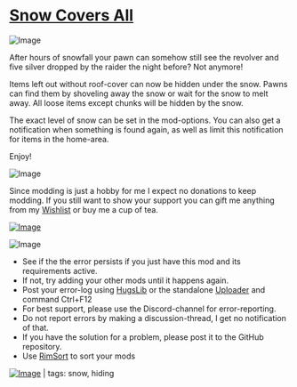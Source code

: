 # [Snow Covers All]()

![Image](https://i.imgur.com/iCj5o7O.png)

After hours of snowfall your pawn can somehow still see the revolver and five silver dropped by the raider the night before?
Not anymore!

Items left out without roof-cover can now be hidden under the snow.
Pawns can find them by shoveling away the snow or wait for the snow to melt away.
All loose items except chunks will be hidden by the snow.

The exact level of snow can be set in the mod-options.
You can also get a notification when something is found again, as well as limit this notification for items in the home-area.

Enjoy!

![Image](https://i.imgur.com/Ds0rBAD.png)

Since modding is just a hobby for me I expect no donations to keep modding. If you still want to show your support you can gift me anything from my [Wishlist](https://store.steampowered.com/wishlist/id/Mlie) or buy me a cup of tea.

[![Image](https://i.imgur.com/VWG0yff.png)](https://ko-fi.com/G2G55DDYD)

![Image](https://i.imgur.com/5xwDG6H.png)



-  See if the the error persists if you just have this mod and its requirements active.
-  If not, try adding your other mods until it happens again.
-  Post your error-log using [HugsLib](https://steamcommunity.com/workshop/filedetails/?id=818773962) or the standalone [Uploader](https://steamcommunity.com/sharedfiles/filedetails/?id=2873415404) and command Ctrl+F12
-  For best support, please use the Discord-channel for error-reporting.
-  Do not report errors by making a discussion-thread, I get no notification of that.
-  If you have the solution for a problem, please post it to the GitHub repository.
-  Use [RimSort](https://github.com/RimSort/RimSort/releases/latest) to sort your mods


 

[![Image](https://img.shields.io/github/v/release/emipa606/SnowCoversAll?label=latest%20version&style=plastic&labelColor=0070cd&color=white)](https://steamcommunity.com/sharedfiles/filedetails/changelog/) | tags: snow,  hiding
